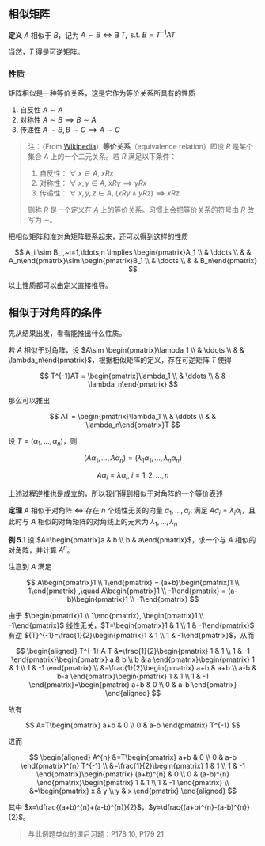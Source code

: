 ## 相似矩阵

**定义** $A$ 相似于 $B$，记为 $A\sim B \iff \exists~ T, \text{ s.t. } B=T^{-1}AT$

当然，$T$ 得是可逆矩阵。

### 性质

矩阵相似是一种等价关系，这是它作为等价关系所具有的性质

1. 自反性 $A\sim A$
2. 对称性 $A\sim B \implies B\sim A$
3. 传递性 $A\sim B, B\sim C \implies A\sim C$

> 注：（From [Wikipedia](https://zh.wikipedia.org/wiki/%E7%AD%89%E4%BB%B7%E5%85%B3%E7%B3%BB)）**等价关系**（equivalence relation）即设 $R$ 是某个集合 $A$ 上的一个二元关系。若 $R$ 满足以下条件：
> 
> 1. 自反性： $\forall~ x\in A,~xRx$
> 2. 对称性： $\forall~ x,y\in A,~xRy\implies yRx$
> 3. 传递性： $\forall~ x,y,z\in A,~(xRy \wedge yRz) \implies xRz$
> 
> 则称 $R$ 是一个定义在 $A$ 上的等价关系。习惯上会把等价关系的符号由 $R$ 改写为 $\sim$。  

把相似矩阵和准对角矩阵联系起来，还可以得到这样的性质

$$
A_i \sim B_i,~i=1,\ldots,n \implies \begin{pmatrix}A_1 \\ & \ddots \\ & & A_n\end{pmatrix}\sim \begin{pmatrix}B_1 \\ & \ddots \\ & & B_n\end{pmatrix}
$$

以上性质都可以由定义直接推导。

## 相似于对角阵的条件

先从结果出发，看看能推出什么性质。

若 $A$ 相似于对角阵，设 $A\sim \begin{pmatrix}\lambda_1 \\ & \ddots \\ & & \lambda_n\end{pmatrix}$，根据相似矩阵的定义，存在可逆矩阵 $T$ 使得

$$
T^{-1}AT = \begin{pmatrix}\lambda_1 \\ & \ddots \\ & & \lambda_n\end{pmatrix}
$$

那么可以推出

$$
AT = \begin{pmatrix}\lambda_1 \\ & \ddots \\ & & \lambda_n\end{pmatrix}T
$$

设 $T = (\alpha_1,\ldots ,\alpha_n)$，则

$$
\left(A\alpha_1,\ldots ,A\alpha_n\right) = \left(\lambda_1\alpha_1,\ldots ,\lambda_n\alpha_n\right)
$$

$$
A\alpha_i = \lambda \alpha_i, ~i=1,2,\ldots ,n
$$


上述过程逆推也是成立的，所以我们得到相似于对角阵的一个等价表述

**定理** $A$ 相似于对角阵 $\iff$ 存在 $n$ 个线性无关的向量 $\alpha_1,\ldots ,\alpha_n$ 满足 $A\alpha_i = \lambda_i \alpha_i$，且此时与 $A$ 相似的对角矩阵的对角线上的元素为 $\lambda_1,\ldots ,\lambda_n$

**例 5.1** 设 $A=\begin{pmatrix}a & b \\ b & a\end{pmatrix}$，求一个与 $A$ 相似的对角阵，并计算 $A^n$。

注意到 $A$ 满足

$$
A\begin{pmatrix}1 \\ 1\end{pmatrix} = (a+b)\begin{pmatrix}1 \\ 1\end{pmatrix}
,\quad
A\begin{pmatrix}1 \\ -1\end{pmatrix} = (a-b)\begin{pmatrix}1 \\ -1\end{pmatrix}
$$

由于 $\begin{pmatrix}1 \\ 1\end{pmatrix}, \begin{pmatrix}1 \\ -1\end{pmatrix}$ 线性无关，$T=\begin{pmatrix}1 & 1 \\ 1 & -1\end{pmatrix}$ 有逆 ${T}^{-1}=\frac{1}{2}\begin{pmatrix}1 & 1 \\ 1 & -1\end{pmatrix}$，从而

$$
\begin{aligned}
T^{-1} A T &=\frac{1}{2}\begin{pmatrix}
1 & 1 \\
1 & -1
\end{pmatrix}\begin{pmatrix}
a & b \\
b & a
\end{pmatrix}\begin{pmatrix}
1 & 1 \\
1 & -1
\end{pmatrix} \\
&=\frac{1}{2}\begin{pmatrix}
a+b & a+b \\
a-b & b-a
\end{pmatrix}\begin{pmatrix}
1 & 1 \\
1 & -1
\end{pmatrix}=\begin{pmatrix}
a+b & 0 \\
0 & a-b
\end{pmatrix}
\end{aligned}
$$

故有

$$
A=T\begin{pmatrix}
a+b & 0 \\
0 & a-b
\end{pmatrix} T^{-1}
$$

进而

$$
\begin{aligned}
A^{n} &=T\begin{pmatrix}
a+b & 0 \\
0 & a-b
\end{pmatrix}^{n} T^{-1} \\
&=\frac{1}{2}\begin{pmatrix}
1 & 1 \\
1 & -1
\end{pmatrix}\begin{pmatrix}
(a+b)^{n} & 0 \\
0 & (a-b)^{n}
\end{pmatrix}\begin{pmatrix}
1 & 1 \\
1 & -1
\end{pmatrix} \\
&=\begin{pmatrix}
x & y \\
y & x
\end{pmatrix}
\end{aligned}
$$

其中 $x=\dfrac{(a+b)^{n}+(a-b)^{n}}{2}$，$y=\dfrac{(a+b)^{n}-(a-b)^{n}}{2}$。

> 与此例题类似的课后习题：P178 10, P179 21